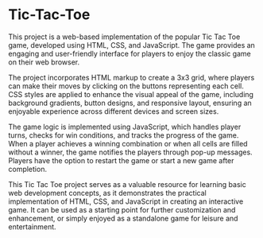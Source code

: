 # Tic-Tac-Toe

This project is a web-based implementation of the popular Tic Tac Toe game, developed using HTML, CSS, and JavaScript. The game provides an engaging and user-friendly interface for players to enjoy the classic game on their web browser.

The project incorporates HTML markup to create a 3x3 grid, where players can make their moves by clicking on the buttons representing each cell. CSS styles are applied to enhance the visual appeal of the game, including background gradients, button designs, and responsive layout, ensuring an enjoyable experience across different devices and screen sizes.

The game logic is implemented using JavaScript, which handles player turns, checks for win conditions, and tracks the progress of the game. When a player achieves a winning combination or when all cells are filled without a winner, the game notifies the players through pop-up messages. Players have the option to restart the game or start a new game after completion.

This Tic Tac Toe project serves as a valuable resource for learning basic web development concepts, as it demonstrates the practical implementation of HTML, CSS, and JavaScript in creating an interactive game. It can be used as a starting point for further customization and enhancement, or simply enjoyed as a standalone game for leisure and entertainment.